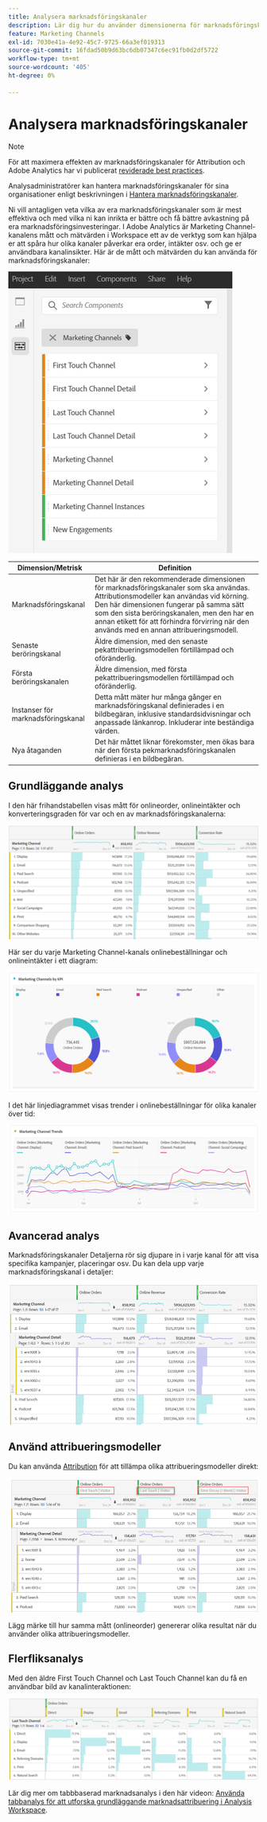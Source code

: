 ```yaml
---
title: Analysera marknadsföringskanaler
description: Lär dig hur du använder dimensionerna för marknadsföringskanaler i Workspace.
feature: Marketing Channels
exl-id: 7030e41a-4e92-45c7-9725-66a3ef019313
source-git-commit: 16fdad50b9d63bc6db07347c6ec91fb0d2df5722
workflow-type: tm+mt
source-wordcount: '405'
ht-degree: 0%

---
```


# Analysera marknadsföringskanaler

>[!NOTE]
>
>För att maximera effekten av marknadsföringskanaler för Attribution och Adobe Analytics har vi publicerat [reviderade best practices](/help/components/c-marketing-channels/mchannel-best-practices.md).
>
>Analysadministratörer kan hantera marknadsföringskanaler för sina organisationer enligt beskrivningen i [Hantera marknadsföringskanaler](/help/admin/admin/c-manage-report-suites/c-edit-report-suites/marketing-channels/c-channels.md).

Ni vill antagligen veta vilka av era marknadsföringskanaler som är mest effektiva och med vilka ni kan inrikta er bättre och få bättre avkastning på era marknadsföringsinvesteringar. I Adobe Analytics är Marketing Channel-kanalens mått och mätvärden i Workspace ett av de verktyg som kan hjälpa er att spåra hur olika kanaler påverkar era order, intäkter osv. och ge er användbara kanalinsikter. Här är de mått och mätvärden du kan använda för marknadsföringskanaler:

![](assets/mc-dims.png)

| Dimension/Metrisk | Definition |
| --- | --- |
| Marknadsföringskanal | Det här är den rekommenderade dimensionen för marknadsföringskanaler som ska användas. Attributionsmodeller kan användas vid körning. Den här dimensionen fungerar på samma sätt som den sista beröringskanalen, men den har en annan etikett för att förhindra förvirring när den används med en annan attribueringsmodell. |
| Senaste beröringskanal | Äldre dimension, med den senaste pekattribueringsmodellen förtillämpad och oföränderlig. |
| Första beröringskanalen | Äldre dimension, med första pekattribueringsmodellen förtillämpad och oföränderlig. |
| Instanser för marknadsföringskanal | Detta mått mäter hur många gånger en marknadsföringskanal definierades i en bildbegäran, inklusive standardsidvisningar och anpassade länkanrop. Inkluderar inte beständiga värden. |
| Nya åtaganden | Det här måttet liknar förekomster, men ökas bara när den första pekmarknadsföringskanalen definieras i en bildbegäran. |

## Grundläggande analys

I den här frihandstabellen visas mått för onlineorder, onlineintäkter och konverteringsgraden för var och en av marknadsföringskanalerna:

![](assets/mc-viz1.png)

Här ser du varje Marketing Channel-kanals onlinebeställningar och onlineintäkter i ett diagram:

![](assets/mc-viz2.png)

I det här linjediagrammet visas trender i onlinebeställningar för olika kanaler över tid:

![](assets/mc-viz3.png)

## Avancerad analys

Marknadsföringskanaler Detaljerna rör sig djupare in i varje kanal för att visa specifika kampanjer, placeringar osv. Du kan dela upp varje marknadsföringskanal i detaljer:

![](assets/mc-viz4.png)

## Använd attribueringsmodeller

Du kan använda [Attribution](/help/analyze/analysis-workspace/attribution/overview.md) för att tillämpa olika attribueringsmodeller direkt:

![](assets/mc-viz5.png)

Lägg märke till hur samma mått (onlineorder) genererar olika resultat när du använder olika attribueringsmodeller.

## Flerfliksanalys

Med den äldre First Touch Channel och Last Touch Channel kan du få en användbar bild av kanalinteraktionen:

![](assets/mc-viz6.png)

Lär dig mer om tabbbaserad marknadsanalys i den här videon: [Använda tabbanalys för att utforska grundläggande marknadsattribuering i Analysis Workspace](https://experienceleague.adobe.com/docs/analytics-learn/tutorials/analysis-workspace/attribution-iq/using-cross-tab-analysis-to-explore-basic-marketing-attribution-in-analysis-workspace.html).
